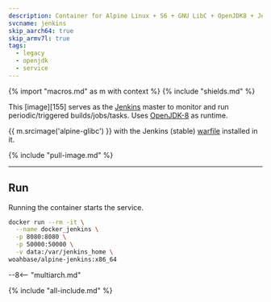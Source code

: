 ```yaml
---
description: Container for Alpine Linux + S6 + GNU LibC + OpenJDK8 + Jenkins
svcname: jenkins
skip_aarch64: true
skip_armv7l: true
tags:
  - legacy
  - openjdk
  - service
---
```


{% import "macros.md" as m with context %}
{% include "shields.md" %}

This [image][155] serves as the [Jenkins][1] master to monitor and
run periodic/triggered builds/jobs/tasks. Uses [OpenJDK-8][2] as
runtime.

{{ m.srcimage('alpine-glibc') }} with the Jenkins (stable)
[warfile][3] installed in it.

{% include "pull-image.md" %}

---
Run
---

Running the container starts the service.

``` sh
docker run --rm -it \
  --name docker_jenkins \
  -p 8080:8080 \
  -p 50000:50000 \
  -v data:/var/jenkins_home \
woahbase/alpine-jenkins:x86_64
```

--8<-- "multiarch.md"

[1]: http://jenkins.io/
[2]: https://openjdk.org/projects/jdk8/
[3]: http://mirrors.jenkins.io/war-stable/

{% include "all-include.md" %}
